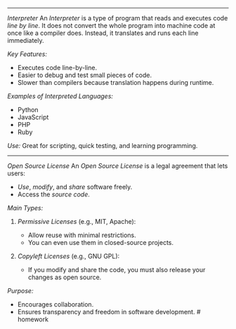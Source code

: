 

---

*Interpreter*
An *Interpreter* is a type of program that reads and executes code *line by line*. It does not convert the whole program into machine code at once like a compiler does. Instead, it translates and runs each line immediately.

*Key Features:*
- Executes code line-by-line.
- Easier to debug and test small pieces of code.
- Slower than compilers because translation happens during runtime.

*Examples of Interpreted Languages:*
- Python
- JavaScript
- PHP
- Ruby

*Use:* Great for scripting, quick testing, and learning programming.

---

*Open Source License*
An *Open Source License* is a legal agreement that lets users:
- *Use*, *modify*, and *share* software freely.
- Access the *source code*.

*Main Types:*
1. *Permissive Licenses* (e.g., MIT, Apache):
   - Allow reuse with minimal restrictions.
   - You can even use them in closed-source projects.

2. *Copyleft Licenses* (e.g., GNU GPL):
   - If you modify and share the code, you must also release your changes as open source.

*Purpose:*
- Encourages collaboration.
- Ensures transparency and freedom in software development. # homework